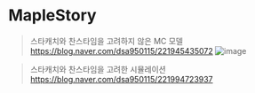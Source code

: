 # MapleStory

> 스타캐치와 찬스타임을 고려하지 않은 MC 모델
https://blog.naver.com/dsa950115/221945435072
![image](https://user-images.githubusercontent.com/48398994/93154508-c007ef80-f73e-11ea-8c2f-f9c7cab07668.png)


> 스타캐치와 찬스타임을 고려한 시뮬레이션
https://blog.naver.com/dsa950115/221994723937
